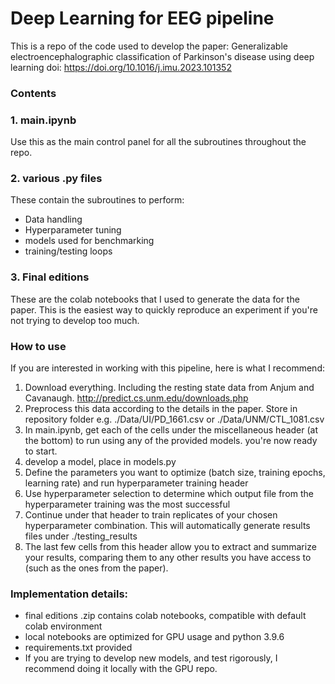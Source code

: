 # Deep Learning for EEG pipeline

This is a repo of the code used to develop the paper: Generalizable electroencephalographic classification of Parkinson's disease using deep learning
doi: https://doi.org/10.1016/j.imu.2023.101352

### Contents
### 1. main.ipynb
Use this as the main control panel for all the subroutines throughout the repo.
### 2. various .py files
These contain the subroutines to perform:
- Data handling
- Hyperparameter tuning
- models used for benchmarking
- training/testing loops
### 3. Final editions
These are the colab notebooks that I used to generate the data for the paper. This is the easiest way to quickly reproduce an experiment if you're not trying to develop too much. 


### How to use
If you are interested in working with this pipeline, here is what I recommend:
1. Download everything. Including the resting state data from Anjum and Cavanaugh. http://predict.cs.unm.edu/downloads.php
2. Preprocess this data according to the details in the paper. Store in repository folder e.g. ./Data/UI/PD_1661.csv or ./Data/UNM/CTL_1081.csv
3. In main.ipynb, get each of the cells under the miscellaneous header (at the bottom) to run using any of the provided models.
you're now ready to start.
4. develop a model, place in models.py
5. Define the parameters you want to optimize (batch size, training epochs, learning rate) and run hyperparameter training header
6. Use hyperparameter selection to determine which output file from the hyperparameter training was the most successful
7. Continue under that header to train replicates of your chosen hyperparameter combination. This will automatically generate results files under ./testing_results
8. The last few cells from this header allow you to extract and summarize your results, comparing them to any other results you have access to (such as the ones from the paper).

### Implementation details:
- final editions .zip contains colab notebooks, compatible with default colab environment
- local notebooks are optimized for GPU usage and python 3.9.6
- requirements.txt provided
- If you are trying to develop new models, and test rigorously, I recommend doing it locally with the GPU repo.
